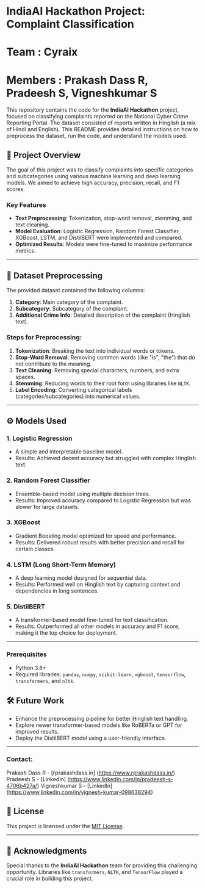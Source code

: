 
# IndiaAI Hackathon Project: Complaint Classification

# Team : Cyraix
# Members : Prakash Dass R, Pradeesh S, Vigneshkumar S

This repository contains the code for the **IndiaAI Hackathon** project, focused on classifying complaints reported on the National Cyber Crime Reporting Portal. The dataset consisted of reports written in Hinglish (a mix of Hindi and English). This README provides detailed instructions on how to preprocess the dataset, run the code, and understand the models used.

## 🚀 Project Overview

The goal of this project was to classify complaints into specific categories and subcategories using various machine learning and deep learning models. We aimed to achieve high accuracy, precision, recall, and F1 scores.

### Key Features
- **Text Preprocessing**: Tokenization, stop-word removal, stemming, and text cleaning.
- **Model Evaluation**: Logistic Regression, Random Forest Classifier, XGBoost, LSTM, and DistilBERT were implemented and compared.
- **Optimized Results**: Models were fine-tuned to maximize performance metrics.

---

## 📂 Dataset Preprocessing

The provided dataset contained the following columns:
1. **Category**: Main category of the complaint.
2. **Subcategory**: Subcategory of the complaint.
3. **Additional Crime Info**: Detailed description of the complaint (Hinglish text).

### Steps for Preprocessing:
1. **Tokenization**: Breaking the text into individual words or tokens.
2. **Stop-Word Removal**: Removing common words (like "is", "the") that do not contribute to the meaning.
3. **Text Cleaning**: Removing special characters, numbers, and extra spaces.
4. **Stemming**: Reducing words to their root form using libraries like `NLTK`.
5. **Label Encoding**: Converting categorical labels (categories/subcategories) into numerical values.

---

## ⚙️ Models Used

### 1. **Logistic Regression**
- A simple and interpretable baseline model.
- Results: Achieved decent accuracy but struggled with complex Hinglish text.

### 2. **Random Forest Classifier**
- Ensemble-based model using multiple decision trees.
- Results: Improved accuracy compared to Logistic Regression but was slower for large datasets.

### 3. **XGBoost**
- Gradient Boosting model optimized for speed and performance.
- Results: Delivered robust results with better precision and recall for certain classes.

### 4. **LSTM (Long Short-Term Memory)**
- A deep learning model designed for sequential data.
- Results: Performed well on Hinglish text by capturing context and dependencies in long sentences.

### 5. **DistilBERT**
- A transformer-based model fine-tuned for text classification.
- Results: Outperformed all other models in accuracy and F1 score, making it the top choice for deployment.

---

### Prerequisites
- Python 3.8+
- Required libraries: `pandas`, `numpy`, `scikit-learn`, `xgboost`, `tensorflow`, `transformers`, and `nltk`.


## 🛠️ Future Work
- Enhance the preprocessing pipeline for better Hinglish text handling.
- Explore newer transformer-based models like RoBERTa or GPT for improved results.
- Deploy the DistilBERT model using a user-friendly interface.
---

### Contact:
Prakash Dass R - [rprakashdass.in] (https://www.rprakashdass.in/)
Pradeesh S - [LinkedIn] (https://www.linkedin.com/in/pradeesh-s-4706b427a/)
Vigneshkumar S - [LinkedIn] (https://www.linkedin.com/in/vignesh-kumar-098638294)

## 📜 License
This project is licensed under the [MIT License](LICENSE).

---

## 🤝 Acknowledgments
Special thanks to the **IndiaAI Hackathon** team for providing this challenging opportunity. Libraries like `transformers`, `NLTK`, and `TensorFlow` played a crucial role in building this project.

